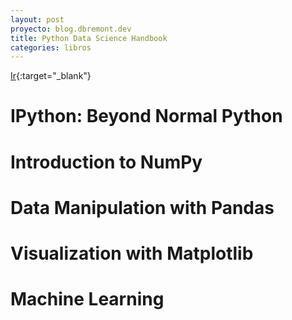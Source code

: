 ```yaml
---
layout: post
proyecto: blog.dbremont.dev
title: Python Data Science Handbook
categories: libros
---
```


[Ir](https://jakevdp.github.io/PythonDataScienceHandbook/){:target="_blank"}

<!--more-->

# IPython: Beyond Normal Python
# Introduction to NumPy
# Data Manipulation with Pandas
# Visualization with Matplotlib
# Machine Learning